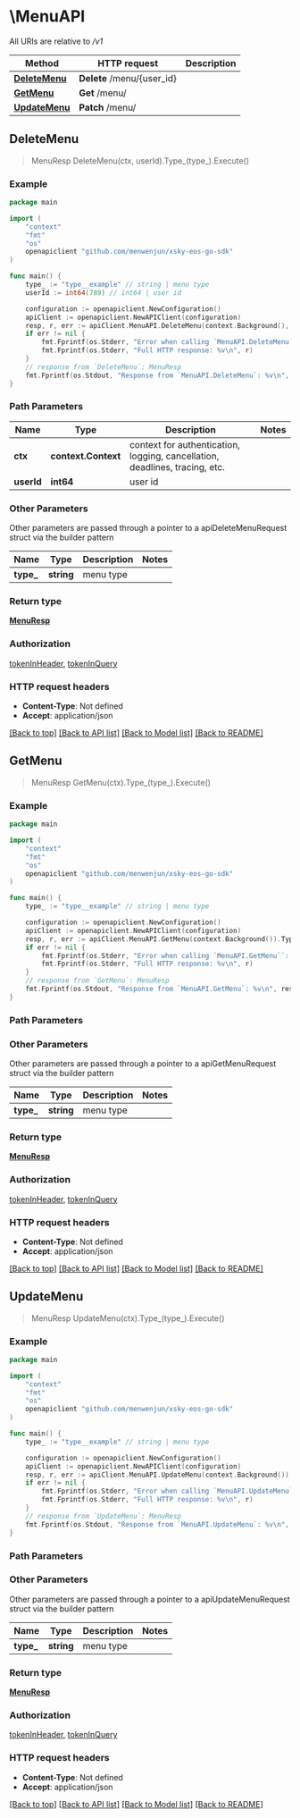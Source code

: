 # \MenuAPI

All URIs are relative to */v1*

Method | HTTP request | Description
------------- | ------------- | -------------
[**DeleteMenu**](MenuAPI.md#DeleteMenu) | **Delete** /menu/{user_id} | 
[**GetMenu**](MenuAPI.md#GetMenu) | **Get** /menu/ | 
[**UpdateMenu**](MenuAPI.md#UpdateMenu) | **Patch** /menu/ | 



## DeleteMenu

> MenuResp DeleteMenu(ctx, userId).Type_(type_).Execute()





### Example

```go
package main

import (
	"context"
	"fmt"
	"os"
	openapiclient "github.com/menwenjun/xsky-eos-go-sdk"
)

func main() {
	type_ := "type__example" // string | menu type
	userId := int64(789) // int64 | user id

	configuration := openapiclient.NewConfiguration()
	apiClient := openapiclient.NewAPIClient(configuration)
	resp, r, err := apiClient.MenuAPI.DeleteMenu(context.Background(), userId).Type_(type_).Execute()
	if err != nil {
		fmt.Fprintf(os.Stderr, "Error when calling `MenuAPI.DeleteMenu``: %v\n", err)
		fmt.Fprintf(os.Stderr, "Full HTTP response: %v\n", r)
	}
	// response from `DeleteMenu`: MenuResp
	fmt.Fprintf(os.Stdout, "Response from `MenuAPI.DeleteMenu`: %v\n", resp)
}
```

### Path Parameters


Name | Type | Description  | Notes
------------- | ------------- | ------------- | -------------
**ctx** | **context.Context** | context for authentication, logging, cancellation, deadlines, tracing, etc.
**userId** | **int64** | user id | 

### Other Parameters

Other parameters are passed through a pointer to a apiDeleteMenuRequest struct via the builder pattern


Name | Type | Description  | Notes
------------- | ------------- | ------------- | -------------
 **type_** | **string** | menu type | 


### Return type

[**MenuResp**](MenuResp.md)

### Authorization

[tokenInHeader](../README.md#tokenInHeader), [tokenInQuery](../README.md#tokenInQuery)

### HTTP request headers

- **Content-Type**: Not defined
- **Accept**: application/json

[[Back to top]](#) [[Back to API list]](../README.md#documentation-for-api-endpoints)
[[Back to Model list]](../README.md#documentation-for-models)
[[Back to README]](../README.md)


## GetMenu

> MenuResp GetMenu(ctx).Type_(type_).Execute()





### Example

```go
package main

import (
	"context"
	"fmt"
	"os"
	openapiclient "github.com/menwenjun/xsky-eos-go-sdk"
)

func main() {
	type_ := "type__example" // string | menu type

	configuration := openapiclient.NewConfiguration()
	apiClient := openapiclient.NewAPIClient(configuration)
	resp, r, err := apiClient.MenuAPI.GetMenu(context.Background()).Type_(type_).Execute()
	if err != nil {
		fmt.Fprintf(os.Stderr, "Error when calling `MenuAPI.GetMenu``: %v\n", err)
		fmt.Fprintf(os.Stderr, "Full HTTP response: %v\n", r)
	}
	// response from `GetMenu`: MenuResp
	fmt.Fprintf(os.Stdout, "Response from `MenuAPI.GetMenu`: %v\n", resp)
}
```

### Path Parameters



### Other Parameters

Other parameters are passed through a pointer to a apiGetMenuRequest struct via the builder pattern


Name | Type | Description  | Notes
------------- | ------------- | ------------- | -------------
 **type_** | **string** | menu type | 

### Return type

[**MenuResp**](MenuResp.md)

### Authorization

[tokenInHeader](../README.md#tokenInHeader), [tokenInQuery](../README.md#tokenInQuery)

### HTTP request headers

- **Content-Type**: Not defined
- **Accept**: application/json

[[Back to top]](#) [[Back to API list]](../README.md#documentation-for-api-endpoints)
[[Back to Model list]](../README.md#documentation-for-models)
[[Back to README]](../README.md)


## UpdateMenu

> MenuResp UpdateMenu(ctx).Type_(type_).Execute()





### Example

```go
package main

import (
	"context"
	"fmt"
	"os"
	openapiclient "github.com/menwenjun/xsky-eos-go-sdk"
)

func main() {
	type_ := "type__example" // string | menu type

	configuration := openapiclient.NewConfiguration()
	apiClient := openapiclient.NewAPIClient(configuration)
	resp, r, err := apiClient.MenuAPI.UpdateMenu(context.Background()).Type_(type_).Execute()
	if err != nil {
		fmt.Fprintf(os.Stderr, "Error when calling `MenuAPI.UpdateMenu``: %v\n", err)
		fmt.Fprintf(os.Stderr, "Full HTTP response: %v\n", r)
	}
	// response from `UpdateMenu`: MenuResp
	fmt.Fprintf(os.Stdout, "Response from `MenuAPI.UpdateMenu`: %v\n", resp)
}
```

### Path Parameters



### Other Parameters

Other parameters are passed through a pointer to a apiUpdateMenuRequest struct via the builder pattern


Name | Type | Description  | Notes
------------- | ------------- | ------------- | -------------
 **type_** | **string** | menu type | 

### Return type

[**MenuResp**](MenuResp.md)

### Authorization

[tokenInHeader](../README.md#tokenInHeader), [tokenInQuery](../README.md#tokenInQuery)

### HTTP request headers

- **Content-Type**: Not defined
- **Accept**: application/json

[[Back to top]](#) [[Back to API list]](../README.md#documentation-for-api-endpoints)
[[Back to Model list]](../README.md#documentation-for-models)
[[Back to README]](../README.md)


